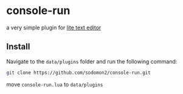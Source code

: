 # console-run

a very simple plugin for [lite text editor](https://github.com/rxi/lite)

## Install
Navigate to the `data/plugins` folder and run the following command:
```bash
git clone https://github.com/sodomon2/console-run.git
```
move `console-run.lua` to `data/plugins`
